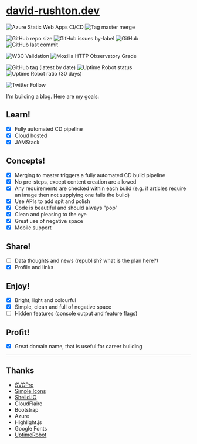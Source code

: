 
# [david-rushton.dev](https://david-rushton.dev)

![Azure Static Web Apps CI/CD](https://github.com/David-Rushton/Blog/workflows/Azure%20Static%20Web%20Apps%20CI/CD/badge.svg)
![Tag master merge](https://github.com/David-Rushton/Blog/workflows/Tag%20master%20merge/badge.svg)

![GitHub repo size](https://img.shields.io/github/repo-size/david-rushton/blog?logo=github)
![GitHub issues by-label](https://img.shields.io/github/issues/david-rushton/blog/bug?color=red&logo=github)
![GitHub](https://img.shields.io/github/license/david-rushton/blog?logo=github)
![GitHub last commit](https://img.shields.io/github/last-commit/david-rushton/blog?logo=github)

![W3C Validation](https://img.shields.io/w3c-validation/html?label=validation&targetUrl=https%3A%2F%2Fdavid-rushton.dev&logo=w3c)
![Mozilla HTTP Observatory Grade](https://img.shields.io/mozilla-observatory/grade-score/david-rushton.dev?label=observatory&publish&logo=mozilla)

![GitHub tag (latest by date)](https://img.shields.io/github/v/tag/david-rushton/blog?label=version)
![Uptime Robot status](https://img.shields.io/uptimerobot/status/m785534556-d48c864e3cc95a5dbecf83d2)
![Uptime Robot ratio (30 days)](https://img.shields.io/uptimerobot/ratio/m785534556-d48c864e3cc95a5dbecf83d2)

![Twitter Follow](https://img.shields.io/twitter/follow/davidrushton55?label=Follow&style=social)

I'm building a blog.  Here are my goals:

## Learn!

- [x] Fully automated CD pipeline
- [x] Cloud hosted
- [x] JAMStack

## Concepts!

- [x] Merging to master triggers a fully automated CD build pipeline
- [x] No pre-steps, except content creation are allowed
- [x] Any requirements are checked within each build (e.g. if articles require an image then not supplying one fails the build)
- [x] Use APIs to add spit and polish
- [x] Code is beautiful and should always "pop"
- [x] Clean and pleasing to the eye
- [x] Great use of negative space
- [x] Mobile support

## Share!

- [ ] Data thoughts and news (republish?  what is the plan here?)
- [x] Profile and links

## Enjoy!

- [x] Bright, light and colourful
- [x] Simple, clean and full of negative space
- [ ] Hidden features (console output and feature flags)

## Profit!

- [x] Great domain name, that is useful for career building


---

## Thanks

- [SVGPro](https://www.svgrepo.com/)
- [Simple Icons](https://simpleicons.org/)
- [Sheild.IO](https://shield.io)
- CloudFlaire
- Bootstrap
- Azure
- Highlight.js
- Google Fonts
- [UptimeRobot](https://uptimerobot.com/)

